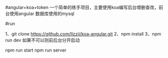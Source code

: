 #angular+koa+token
一个简单的练手项目，主要使用koa编写后台增删查改，前台使用angular
数据库使用的mysql

#run

1、git clone https://github.com/llzzii/koa-angular.git
2、npm install
3、npm run dev
如果不可以则前后台分开启动

npm run start 
npm run server
